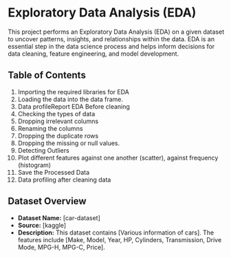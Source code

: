# Exploratory Data Analysis (EDA)

This project performs an Exploratory Data Analysis (EDA) on a given dataset to uncover patterns, insights, and relationships within the data. EDA is an essential step in the data science process and helps inform decisions for data cleaning, feature engineering, and model development.

## Table of Contents
1. Importing the required libraries for EDA
2. Loading the data into the data frame.
3. Data profileReport EDA Before cleaning
4. Checking the types of data
5. Dropping irrelevant columns
6. Renaming the columns
7. Dropping the duplicate rows
8. Dropping the missing or null values.
9. Detecting Outliers
10. Plot different features against one another (scatter), against frequency (histogram)
11. Save the Processed Data
12. Data profiling after cleaning data
    
## Dataset Overview

- **Dataset Name:** [car-dataset]
- **Source:** [kaggle]
- **Description:** This dataset contains [Various information of cars]. The features include [Make,
Model,
Year,
HP,
Cylinders,
Transmission,
Drive Mode,
MPG-H,
MPG-C,
Price].

```python
